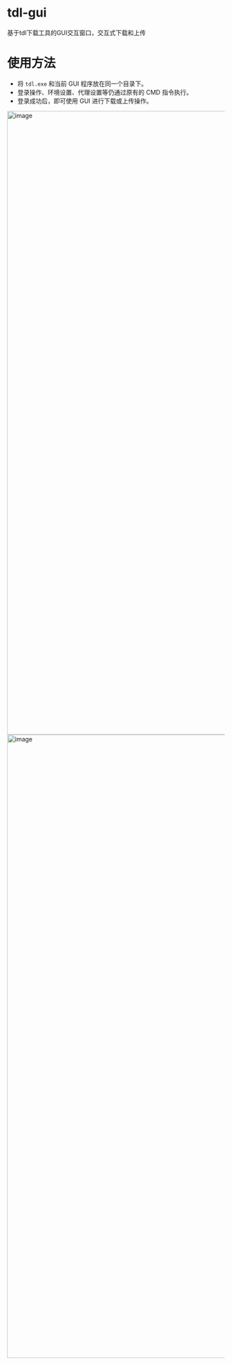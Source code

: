 # tdl-gui
基于tdl下载工具的GUI交互窗口，交互式下载和上传
# 使用方法

- 将 `tdl.exe` 和当前 GUI 程序放在同一个目录下。
- 登录操作、环境设置、代理设置等仍通过原有的 CMD 指令执行。
- 登录成功后，即可使用 GUI 进行下载或上传操作。
<img width="1902" height="1445" alt="image" src="https://github.com/user-attachments/assets/6e46272c-0bb4-4178-be56-7f076c349522" />

<img width="1902" height="1445" alt="image" src="https://github.com/user-attachments/assets/48e46adc-8cbc-42f8-b229-0be701769d7b" />

